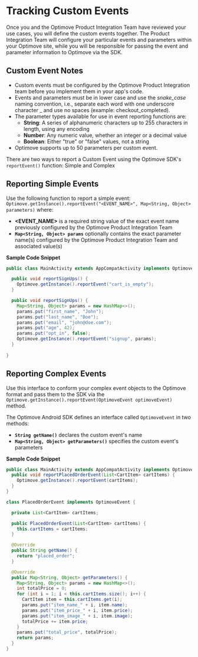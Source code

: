 # Tracking Custom Events

Once you and the Optimove Product Integration Team have reviewed your use cases, you will define the custom events together. The Product Integration Team will configure your particular events and parameters within your Optimove site, while you will be responsible for passing the event and parameter information to Optimove via the SDK.

## Custom Event Notes
- Custom events must be configured by the Optimove Product Integration team before you implement them in your app's code.
- Events and parameters must be in lower case and use the _snake_case_ naming convention, i.e., separate each word with one underscore character _ and use no spaces (example: checkout_completed).
- The parameter types available for use in event reporting functions are:
  - **String**: A series of alphanumeric characters up to 255 characters in length, using any encoding
  - **Number**: Any numeric value, whether an integer or a decimal value
  - **Boolean**: Either "true" or "false" values, not a string
- Optimove supports up to 50 parameters per custom event.

There are two ways to report a Custom Event using the Optimove SDK's `reportEvent()` function: Simple and Complex

## Reporting Simple Events
Use the following function to report a simple event:
`Optimove.getInstance().reportEvent("<EVENT_NAME>", Map<String, Object> parameters)`
where:
- **<EVENT_NAME>** is a required string value of the exact event name previously configured by the Optimove Product Integration Team
- **`Map<String, Object> params`** optionally contains the exact parameter name(s) configured by the Optimove Product Integration Team and associated value(s)

**Sample Code Snippet**
```java
public class MainActivity extends AppCompatActivity implements OptimoveStateListener {

  public void reportSignUps() {
    Optimove.getInstance().reportEvent("cart_is_empty");
  }

  public void reportSignUps() {
    Map<String, Object> params = new HashMap<>();
    params.put("first_name", "John");
    params.put("last_name", "Doe");
    params.put("email", "john@doe.com");
    params.put("age", 42);
    params.put("opt_in", false);
    Optimove.getInstance().reportEvent("signup", params);
  }
  
}
```

## Reporting Complex Events
Use this interface to conform your complex event objects to the Optimove format and pass them to the SDK via the `Optimove.getInstance().reportEvent(OptimoveEvent optimoveEvent)` method.

The Optimove Android SDK defines an interface called `OptimoveEvent` in two methods:
- **`String getName()`** declares the custom event's name
- **`Map<String, Object> getParameters()`** specifies the custom event's parameters

**Sample Code Snippet**
```java
public class MainActivity extends AppCompatActivity implements OptimoveStateListener {
  public void reportPlacedOrderEvent(List<CartItem> cartItems) {
    Optimove.getInstance().reportEvent(cartItems);
  }
}

class PlacedOrderEvent implements OptimoveEvent {

  private List<CartItem> cartItems;

  public PlacedOrderEvent(List<CartItem> cartItems) {
    this.cartItems = cartItems;
  }

  @Override
  public String getName() {
    return "placed_order";
  }

  @Override
  public Map<String, Object> getParameters() {
    Map<String, Object> params = new HashMap<>();
    int totalPrice = 0;
    for (int i = 1; i < this.cartItems.size(); i++) {
      CartItem item = this.cartItems.get(i);
      params.put("item_name_" + i, item.name);
      params.put("item_price_" + i, item.price);
      params.put("item_image_" + i, item.image);
      totalPrice += item.price;
    }
    params.put("total_price", totalPrice);
    return params;
  }
}
```
